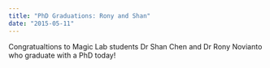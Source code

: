 ```yaml
---
title: "PhD Graduations: Rony and Shan"
date: "2015-05-11"
---
```

Congratualtions to Magic Lab students Dr Shan Chen and Dr Rony Novianto who graduate with a PhD today! 